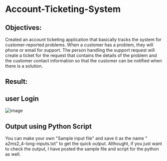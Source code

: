 # Account-Ticketing-System

## Objectives:

Created an account ticketing application that basically tracks the system for customer-reported problems. When a customer has a problem, they will phone or email for support. The person handling the support request will create a ticket for the request that contains the details of the problem and the customer contact information so that the customer can be notified when there is a solution.

## Result: 


## user Login
![image](https://user-images.githubusercontent.com/94931828/207794926-37d658ca-0acc-4888-856e-6c825ea54e3a.png)



## Output using Python Script

You can make your own "Sample input file"  and save it as the name " a2ms2_4-long-inputs.txt" to get the quick output. Althought, if you just want to check the output, I have posted the sample file and script for the python as well.
